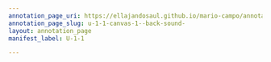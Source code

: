 ```yaml
---
annotation_page_uri: https://ellajandosaul.github.io/mario-campo/annotations/u-1-1-canvas-1--back-sound-.json
annotation_page_slug: u-1-1-canvas-1--back-sound-
layout: annotation_page
manifest_label: U-1-1

---
```

